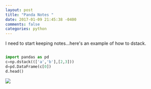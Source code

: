```yaml
---
layout: post
title: "Panda Notes "
date: 2017-01-09 21:45:38 -0400
comments: false
categories: python
---
```


I need to start keeping notes...here's an example
of how to dstack.

```python

import pandas as pd
c=np.dstack((['a','b'],[2,3]))
d=pd.DataFrame(c[0])
d.head()


```

<img src="https://storage.googleapis.com/montco-stats/imagesUploaded/Screenshot2017-01-0921.46.53.png" width="g00">

<!--  Enter text below, if you want -->
